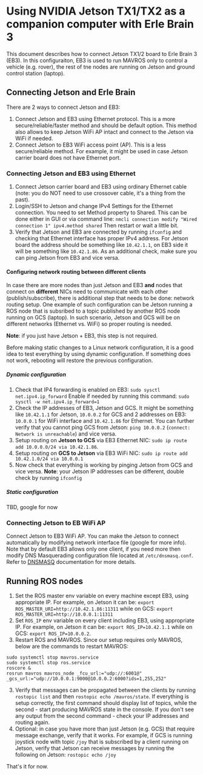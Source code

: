 # Using NVIDIA Jetson TX1/TX2 as a companion computer with Erle Brain 3
This document describes how to connect Jetson TX1/2 board to Erle Brain 3 (EB3). In this configuraiton, EB3 is used to run MAVROS only to control a vehicle (e.g. rover), the rest of tne nodes are running on Jetson and ground control station (laptop).

## Connecting Jetson and Erle Brain
There are 2 ways to connect Jetson and EB3:
1. Connect Jetson and EB3 using Ethernet protocol. This is a more secure/reliable/faster method and should be default option. This method also allows to keep Jetson WiFi AP intact and connect to the Jetson via WiFi if needed.
2. Connect Jetson to EB3 WiFi access point (AP). This is a less secure/reliable method. For example, it might be used in case Jetson carrier board does not have Ethernet port.

### Connecting Jetson and EB3 using Ethernet
1. Connect Jetson carrier board and EB3 using ordinary Ethernet cable (note: you do NOT need to use crossover cable, it's a thing from the past).
2. Login/SSH to Jetson and change IPv4 Settings for the Ethernet connection. You need to set Method property to Shared. This can be done either in GUI or via command line:
    ```nmcli connection modify "Wired connection 1" ipv4.method shared```
Then restart or wait a little bit.
3.  Verify that Jetson and EB3 are connected by running `ifconfig` and checking that Ethernet interface has proper IPv4 address. For Jetson board the address should be something like `10.42.1.1`, on EB3 side it will be something like `10.42.1.86`. As an additional check, make sure you can ping Jetson from EB3 and vice versa.

#### Configuring network routing between different clients
In case there are more nodes than just Jetson and EB3 **and** nodes that connect on **different** NICs need to communicate with each other (publish/subscribe), there is additional step that needs to be done: network routing setup. One example of such configuration can be Jetson running a ROS node that is subsribed to a topic published by another ROS node running on GCS (laptop). In such scenario, Jetson and GCS will be on different networks (Ethernet vs. WiFi) so proper routing is needed.

**Note**: if you just have Jetson + EB3, this step is not required.

Before making static changes to a Linux network configuration, it is a good idea to test everything by using dynamic configuration. If something does not work, rebooting will restore the previous configuration.

##### Dynamic configuration
1. Check that IP4 forwarding is enabled on EB3: `sudo sysctl net.ipv4.ip_forward` Enable if needed by running this command: `sudo sysctl -w net.ipv4.ip_forward=1` 
2. Check the IP addresses of EB3, Jetson and GCS. It might be something like `10.42.1.1` for Jetson, `10.0.0.2` for GCS and 2 addresses on EB3: `10.0.0.1` for WiFi interface and `10.42.1.86` for Ethernet. You can further verify that you cannot ping GCS from Jetson: `ping 10.0.0.2` (`connect: Network is unreachable`) and vice versa.
3. Setup routing on **Jetson to GCS** via EB3 Ethernet NIC: `sudo ip route add 10.0.0.0/24 via 10.42.1.86`.
4. Setup routing on **GCS to Jetson** via EB3 WiFi NIC: `sudo ip route add 10.42.1.0/24 via 10.0.0.1`
5. Now check that everything is working by pinging Jetson from GCS and vice versa.
**Note**: your Jetson IP addresses can be different, double check by running `ifconfig`

##### Static configuration
TBD, google for now

### Connecting Jetson to EB WiFi AP
Connect Jetson to EB3 WiFi AP. You can make the Jetson to connect automatically by modifying network interface file (google for more info).
Note that by default EB3 allows only one client, if you need more then modify DNS Masquerading configuration file located at `/etc/dnsmasq.conf`. Refer to [DNSMASQ](http://www.thekelleys.org.uk/dnsmasq/docs/dnsmasq-man.html) documentation for more details.

## Running ROS nodes
1. Set the ROS master env variable on every machine except EB3, using appropriate IP. For example, on Jetson it can be: `export ROS_MASTER_URI=http://10.42.1.86:11311` while on GCS: `export ROS_MASTER_URI=http://10.0.0.1:11311`
2. Set `ROS_IP` env variable on every client including EB3, using appropriate IP. For example, on Jetson it can be: `export ROS_IP=10.42.1.1` while on GCS: `export ROS_IP=10.0.0.2`.
3. Restart ROS and MAVROS. Since our setup requires only MAVROS, below are the commands to restart MAVROS:
```
sudo systemctl stop mavros.service
sudo systemctl stop ros.service
roscore &
rosrun mavros mavros_node _fcu_url:="udp://:6001@" _gcs_url:="udp://10.0.0.1:9000@10.0.0.2:6000?ids=1,255,252"
```
3. Verify that messages can be propagated between the clients by running `rostopic list` and then `rostopic echo /mavros/state`. If everything is setup correctly, the first command should display list of topics, while the second - start producing MAVROS state in the console. If you don't see any output from the second command - check your IP addresses and routing again.
4. Optional: in case you have more than just Jetson (e.g. GCS) that require message exchange, verify that it works. For example, if GCS is running joystick node with topic `/joy` that is subscribed by a client running on Jetson, verify that Jetson can receive messages by running the following on Jetson: `rostopic echo /joy`

That's it for now.